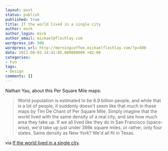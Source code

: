 ```yaml
---
layout: post
status: publish
published: true
title: If the world lived in a single city
author: mick
author_login: mick
author_email: mickael@flochlay.com
wordpress_id: 500
wordpress_url: http://morningcoffee.mickaelflochlay.com/?p=500
date: 2011-08-03 14:41:05.000000000 +02:00
categories:
- Fun
tags:
- Design
comments: []
---
```

Nathan Yau, about this Per Square Mile maps:
<blockquote>World population is estimated to be 6.9 billion people, and while that is a lot of people, it suddenly doesn't seem like that much in these maps by Tim De Chant of Per Square Mile. Simply imagine that the world lived with the same density of a real city, and see how much area they take up. If we all lived like they do in San Francisco (space-wise), we'd take up just under 398k square miles, or rather, only four states. Same density as New York? We'd all fit in Texas.</blockquote>
via <a href="http://flowingdata.com/2011/07/27/if-the-world-lived-in-a-single-city/">If the world lived in a single city</a>.
